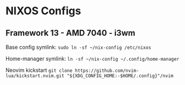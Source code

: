 # NIXOS Configs

## Framework 13 - AMD 7040 - i3wm
Base config symlink:
`sudo ln -sf ~/nix-config /etc/nixos`

Home-manager symlink:
`ln -sf ~/nix-config ~/.config/home-manager`

Neovim kickstart
`git clone https://github.com/nvim-lua/kickstart.nvim.git "${XDG_CONFIG_HOME:-$HOME/.config}"/nvim`

